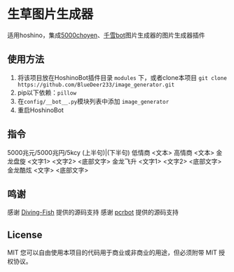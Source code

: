 # 生草图片生成器

适用hoshino，集成[5000choyen](https://github.com/pcrbot/5000choyen)、[千雪bot](https://github.com/Diving-Fish/Chiyuki-Bot)图片生成器的图片生成器插件

## 使用方法
1. 将该项目放在HoshinoBot插件目录 `modules` 下，或者clone本项目 `git clone https://github.com/BlueDeer233/image_generator.git`
2. pip以下依赖：`pillow`
3. 在`config/__bot__.py`模块列表中添加 `image_generator`
4. 重启HoshinoBot

## 指令
5000兆元/5000兆円/5kcy (上半句)|(下半句)
低情商 <文本> 高情商 <文本>
金龙盘旋 <文字1> <文字2> <底部文字>
金龙飞升 <文字1> <文字2> <底部文字>
金龙酷炫 <文字> <底部文字>

## 鸣谢

  感谢 [Diving-Fish](https://github.com/Diving-Fish) 提供的源码支持
  感谢 [pcrbot](https://github.com/pcrbot) 提供的源码支持

## License

MIT
您可以自由使用本项目的代码用于商业或非商业的用途，但必须附带 MIT 授权协议。

